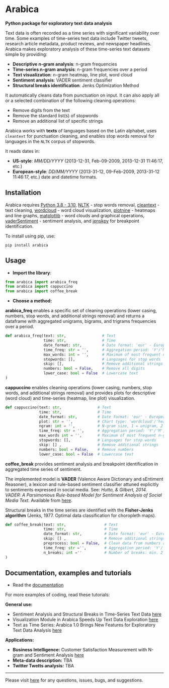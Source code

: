 # Arabica
**Python package for exploratory text data analysis**

Text data is often recorded as a time series with significant variability over time. Some examples of time-series text data include Twitter tweets, research article metadata, product reviews, and newspaper headlines. Arabica makes exploratory analysis of these time-series text datasets simple by providing:

* **Descriptive n-gram analysis**: n-gram frequencies
* **Time-series n-gram analysis**: n-gram frequencies over a period
* **Text visualization**: n-gram heatmap, line plot, word cloud
* **Sentiment analysis**: VADER sentiment classifier
* **Structural breaks identification**: Jenks Optimization Method

It automatically cleans data from punctuation on input. It can also apply all or a selected combination of the following cleaning operations:

* Remove digits from the text
* Remove the standard list(s) of stopwords
* Remove an additional list of specific strings

Arabica works with **texts** of languages based on the Latin alphabet, uses `cleantext` for punctuation cleaning, and enables stop words removal for languages in the `NLTK` corpus of stopwords.

It reads dates in:

* **US-style**: *MM/DD/YYYY* (2013-12-31, Feb-09-2009, 2013-12-31 11:46:17, etc.)
* **European-style**: *DD/MM/YYYY* (2013-31-12, 09-Feb-2009, 2013-31-12 11:46:17, etc.) date and datetime formats.


## Installation

Arabica requires [Python 3.8 - 3.10](https://www.python.org/downloads/), [NLTK](http://www.nltk.org) - stop words removal,
[cleantext](https://pypi.org/project/cleantext/#description) - text cleaning, [wordcloud](https://pypi.org/project/wordcloud) - word cloud visualization,
[plotnine](https://pypi.org/project/plotnine) - heatmaps and line graphs, [matplotlib](https://pypi.org/project/matplotlib/) - word clouds and graphical operations,
[vaderSentiment](https://pypi.org/project/vaderSentiment) - sentiment analysis, and [jenskpy](https://pypi.org/project/jenkspy/) for breakpoint identification.

To install using pip, use:

`pip install arabica`



## Usage

* **Import the library**:


``` python
from arabica import arabica_freq
from arabica import cappuccino
from arabica import coffee_break 
```



* **Choose a method:**

**arabica_freq** enables a specific set of cleaning operations (lower casing, numbers, stop words, and additional strings 
removal) and returns a dataframe with aggregated unigrams, bigrams, and trigrams frequencies over a period.



``` python
def arabica_freq(text: str,                # Text
                 time: str,                # Time
                 date_format: str,         # Date format: 'eur' - European, 'us' - American
                 time_freq: str = '',      # Aggregation period: 'Y'/'M'/'D', if no aggregation: 'ungroup'
                 max_words: int = '',      # Maximum of most frequent n-grams displayed for each period
                 stopwords: [],            # Languages for stop words
                 skip: [],                 # Remove additional strings
                 numbers: bool = False,    # Remove all digits
                 lower_case: bool = False  # Lowercase text
) 
```

**cappuccino**  enables cleaning operations (lower casing, numbers, stop words, and additional strings
removal) and provides plots for descriptive (word cloud) and time-series (heatmap, line plot) visualization.

``` python
def cappuccino(text: str,                # Text
               time: str,                # Time
               date_format: str,         # Date format: 'eur' - European, 'us' - American
               plot: str = '',           # Chart type: 'wordcloud'/'heatmap'/'line'
               ngram: int = '',          # N-gram size, 1 = unigram, 2 = bigram, 3 = trigram
               time_freq: str = '',      # Aggregation period: 'Y'/'M', if no aggregation: 'ungroup'
               max_words int = '',       # Maximum of most frequent n-grams displayed for each period
               stopwords: [],            # Languages for stop words
               skip: [] ,                # Remove additional strings
               numbers: bool = False,    # Remove numbers
               lower_case: bool = False  # Lowercase text
```

**coffee_break**  provides sentiment analysis and breakpoint identification in aggregated time series of sentiment. 

The implemented model is **VADER** (Valence Aware Dictionary and sEntiment Reasoner), a lexicon and rule-based sentiment classifier attuned explicitly to sentiments expressed in social media. See: *Hutto, & Gilbert, 2014. VADER: A Parsimonious Rule-based Model for Sentiment Analysis of Social Media Text.* Available from [here](https://ojs.aaai.org/index.php/ICWSM/article/view/14550).

Structural breaks in the time series are identified with the **Fisher-Jenks algorithm** (Jenks, 1977. Optimal data classification for choropleth maps).


``` python
def coffee_break(text: str,                 # Text
                 time: str,                 # Time
                 date_format: str,          # Date format: 'eur' - European, 'us' - American
                 skip: [] ,                 # Remove additional strings
                 preprocess: bool = False,  # Clean data from numbers and punctuation
                 time_freq: str ='',        # Aggregation period: 'Y'/'M'
                 n_breaks: int =''          # Number of breaks: min. 2
)
```

## Documentation, examples and tutorials

* Read the [documentation](https://arabica.readthedocs.io/en/latest/index.html)

For more examples of coding, read these  tutorials:

**General use:**

* Sentiment Analysis and Structural Breaks in Time-Series Text Data [here](https://medium.com/towards-data-science/sentiment-analysis-and-structural-breaks-in-time-series-text-data-8109c712ca2)                        
* Visualization Module in Arabica Speeds Up Text Data Exploration [here](https://medium.com/towards-data-science/visualization-module-in-arabica-speeds-up-text-data-exploration-47114ad646ce)                                                                                                                          
* Text as Time Series: Arabica 1.0 Brings New Features for Exploratory Text Data Analysis [here](https://towardsdatascience.com/text-as-time-series-arabica-1-0-brings-new-features-for-exploratory-text-data-analysis-88eaabb84deb?sk=229ec0602d0b8514f25bce501ed9ecb9)   

**Applications:**

* **Business Intelligence:** Customer Satisfaction Measurement with N-gram and Sentiment Analysis [here](https://towardsdatascience.com/customer-satisfaction-measurement-with-n-gram-and-sentiment-analysis-547e291c13a6)                       
* **Meta-data description:** TBA
* **Twitter Twetts analysis:** TBA

---

Please visit [here](https://github.com/PetrKorab/arabica/issues) for any questions, issues, bugs, and suggestions.

